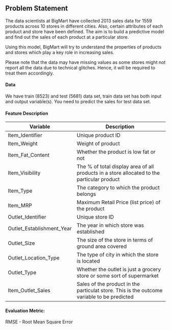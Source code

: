 ## Problem Statement

The data scientists at BigMart have collected 2013 sales data for 1559 products across 10 stores in different cities. Also, certain attributes of each product and store have been defined. The aim is to build a predictive model and find out the sales of each product at a particular store.

Using this model, BigMart will try to understand the properties of products and stores which play a key role in increasing sales.

Please note that the data may have missing values as some stores might not report all the data due to technical glitches. Hence, it will be required to treat them accordingly.

#### Data
We have train (8523) and test (5681) data set, train data set has both input and output variable(s). 
You need to predict the sales for test data set.

#### Feature Description 

 | Variable | Description |
 |--------------|------------------|
 | Item_Identifier | Unique product ID | 
 | Item_Weight | Weight of product | 
 | Item_Fat_Content | Whether the product is low fat or not | 
 | Item_Visibility | The % of total display area of all products in a store allocated to the particular product | 
 | Item_Type | The category to which the product belongs | 
 | Item_MRP | Maximum Retail Price (list price) of the product | 
 | Outlet_Identifier | Unique store ID | 
 | Outlet_Establishment_Year | The year in which store was established | 
 | Outlet_Size | The size of the store in terms of ground area covered | 
 | Outlet_Location_Type | The type of city in which the store is located | 
 | Outlet_Type | Whether the outlet is just a grocery store or some sort of supermarket | 
 | Item_Outlet_Sales | Sales of the product in the particulat store. This is the outcome variable to be predicted | 
 

#### Evaluation Metric:
RMSE - Root Mean Square Error
